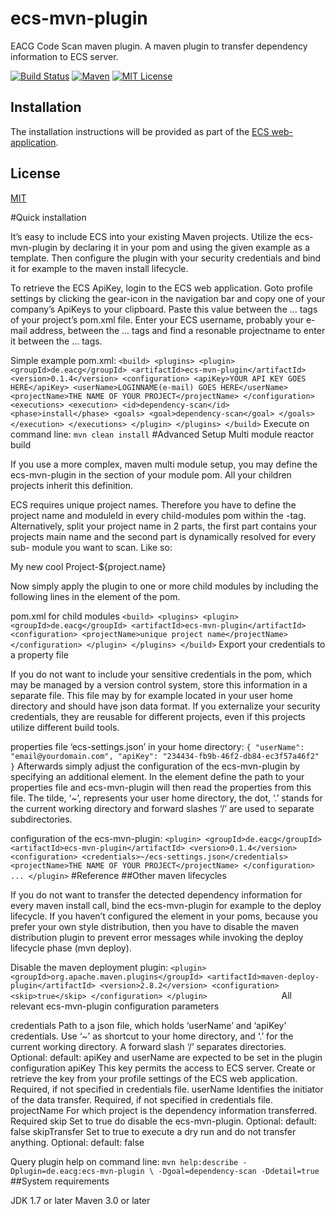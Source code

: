 # ecs-mvn-plugin
EACG Code Scan maven plugin. A maven plugin to transfer dependency information to ECS server.

[![Build Status](https://travis-ci.org/eacg-gmbh/ecs-mvn-plugin.svg?branch=master)](https://travis-ci.org/eacg-gmbh/ecs-mvn-plugin)
[![Maven](https://img.shields.io/maven-central/v/de.eacg/ecs-mvn-plugin.svg)](http://search.maven.org/#search|gav|1|g%3A%22de.eacg%22%20AND%20a%3A%22ecs-mvn-plugin%22)
[![MIT License](https://img.shields.io/npm/l/check-dependencies.svg?style=flat-square)](http://opensource.org/licenses/MIT)

## Installation
The installation instructions will be provided as part of the [ECS web-application](https://ecs.eacg.de/install/).
## License
[MIT](https://github.com/eacg-gmbh/ecs-mvn-plugin/blob/master/LICENSE)



#Quick installation

It’s easy to include ECS into your existing Maven projects. Utilize the ecs-mvn-plugin by declaring it in your pom and using the given example as a template.
Then configure the plugin with your security credentials and bind it for example to the maven install lifecycle.

To retrieve the ECS ApiKey, login to the ECS web application. Goto profile settings by clicking the gear-icon in the navigation bar and copy one of your company’s ApiKeys to your clipboard. Paste this value between the <apiKey>...</apiKey> tags of your project’s pom.xml file. Enter your ECS username, probably your e-mail address, between the <userName>...</userName> tags and find a resonable projectname to enter it between the <projectName>...</projectName> tags.

Simple example pom.xml:
``
<build>
  <plugins>
    <plugin>
      <groupId>de.eacg</groupId>
      <artifactId>ecs-mvn-plugin</artifactId>
      <version>0.1.4</version>
      <configuration>
        <apiKey>YOUR API KEY GOES HERE</apiKey>
        <userName>LOGINNAME(e-mail) GOES HERE</userName>
        <projectName>THE NAME OF YOUR PROJECT</projectName>
      </configuration>
      <executions>
        <execution>
          <id>dependency-scan</id>
          <phase>install</phase>
          <goals>
            <goal>dependency-scan</goal>
          </goals>
        </execution>
      </executions>
    </plugin>
  </plugins>
</build>
``
Execute on command line:
``
mvn clean install
``
#Advanced Setup
Multi module reactor build

If you use a more complex, maven multi module setup, you may define the ecs-mvn-plugin in the <pluginManagement> section of your module pom. All your children projects inherit this definition.

ECS requires unique project names. Therefore you have to define the project name and moduleId in every child-modules pom within the <configuration>-tag.
Alternatively, split your project name in 2 parts, the first part contains your projects main name and the second part is dynamically resolved for every sub-
module you want to scan. Like so:

<projectName>My new cool Project-${project.name}</projectName>

Now simply apply the plugin to one or more child modules by including the following lines in the <build> element of the pom.

pom.xml for child modules
``
<build>
  <plugins>
    <plugin>
      <groupId>de.eacg</groupId>
      <artifactId>ecs-mvn-plugin</artifactId>
      <configuration>
        <projectName>unique project name</projectName>
      </configuration>
    </plugin>
  </plugins>
</build>
``
Export your credentials to a property file

If you do not want to include your sensitive credentials in the pom, which may be managed by a version control system, store this information in a separate file. This file may by for example located in your user home directory and should have json data format. If you externalize your security credentials, they are reusable for different projects, even if this projects utilize different build tools.

properties file ‘ecs-settings.json’ in your home directory:
``
{
    "userName": "email@yourdomain.com",
    "apiKey": "234434-fb9b-46f2-db84-ec3f57a46f2"
}
``
Afterwards simply adjust the configuration of the ecs-mvn-plugin by specifying an additional <credentials> element. In the element define the path to your properties file and ecs-mvn-plugin will then read the properties from this file. The tilde, ‘~’, represents your user home directory, the dot, ‘.’ stands for the current working directory and forward slashes ‘/’ are used to separate subdirectories.

configuration of the ecs-mvn-plugin:
``
<plugin>
    <groupId>de.eacg</groupId>
    <artifactId>ecs-mvn-plugin</artifactId>
    <version>0.1.4</version>
    <configuration>
        <credentials>~/ecs-settings.json</credentials>
        <projectName>THE NAME OF YOUR PROJECT</projectName>
    </configuration>
   ...
</plugin>
``
#Reference
##Other maven lifecycles

If you do not want to transfer the detected dependency information for every maven install call, bind the ecs-mvn-plugin for example to the deploy lifecycle. If you haven’t configured the <distributionManagement> element in your poms, because you prefer your own style distribution, then you have to disable the maven distribution plugin to prevent error messages while invoking the deploy lifecycle phase (mvn deploy).

Disable the maven deployment plugin:
``
<plugin>
  <groupId>org.apache.maven.plugins</groupId>
  <artifactId>maven-deploy-plugin</artifactId>
  <version>2.8.2</version>
  <configuration>
    <skip>true</skip>
  </configuration>
</plugin>                
``
All relevant ecs-mvn-plugin configuration parameters

credentials
    Path to a json file, which holds ‘userName’ and ‘apiKey’ credentials. Use ‘~’ as shortcut to your home directory, and ‘.’ for the current working directory. A forward slash ‘/’ separates directories.
    Optional: default: apiKey and userName are expected to be set in the plugin configuration
apiKey
    This key permits the access to ECS server. Create or retrieve the key from your profile settings of the ECS web application.
    Required, if not specified in credentials file.
userName
    Identifies the initiator of the data transfer.
    Required, if not specified in credentials file.
projectName
    For which project is the dependency information transferred.
    Required
skip
    Set to true do disable the ecs-mvn-plugin.
    Optional: default: false
skipTransfer
    Set to true to execute a dry run and do not transfer anything.
    Optional: default: false

Query plugin help on command line:
``
mvn help:describe -Dplugin=de.eacg:ecs-mvn-plugin \
-Dgoal=dependency-scan -Ddetail=true
``
##System requirements

JDK
    1.7 or later
Maven
    3.0 or later


